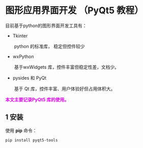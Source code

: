 # 图形应用界面开发 （PyQt5 教程）
目前基于python的图形界面开发工具有：

- Tkinter

<p style="text-align:justify">
&emsp;&emsp;python 的标准库， 稳定但控件较少 
</p>

- wxPython
<p style="text-align:justify">
&emsp;&emsp;基于wxWidgets 库，控件丰富但稳定性差，文档少。 
</p>

- pysides 和 PyQt 
<p style="text-align:justify">
&emsp;&emsp;基于 Qt 库，控件丰富、用户体验好但占用体积大。 
</p>

**<font color="deep red">本文主要记录PyQt5 库的使用。</font>**

## 1 安装 
使用 **pip** 命令：

```shell
pip install pyqt5-tools
```

